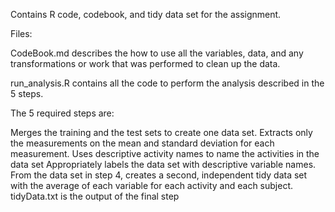 
Contains R code, codebook, and tidy data set for the assignment.

Files:

CodeBook.md describes the how to use all the variables, data, and any transformations or work that was performed to clean up the data.

run_analysis.R contains all the code to perform the analysis described in the 5 steps.

The 5 required steps are:

Merges the training and the test sets to create one data set.
Extracts only the measurements on the mean and standard deviation for each measurement.
Uses descriptive activity names to name the activities in the data set
Appropriately labels the data set with descriptive variable names.
From the data set in step 4, creates a second, independent tidy data set with the average of each variable for each activity and each subject.
tidyData.txt is the output of the final step
